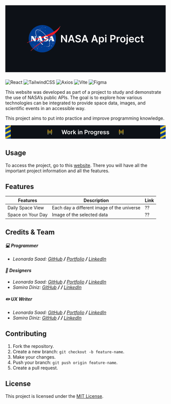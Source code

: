 ## ![Nasa Api Project cover](/public/GitHub%20Cover.png)

![React](https://img.shields.io/badge/react-%2320232a.svg?style=for-the-badge&logo=react&logoColor=%2361DAFB)
![TailwindCSS](https://img.shields.io/badge/tailwindcss-%2338B2AC.svg?style=for-the-badge&logo=tailwind-css&logoColor=white)
![Axios](https://img.shields.io/badge/axios-%235A29E4.svg?style=for-the-badge&logo=axios&logoColor=white)
![Vite](https://img.shields.io/badge/vite-%23646CFF.svg?style=for-the-badge&logo=vite&logoColor=white)
![Figma](https://img.shields.io/badge/figma-%23F24E1E.svg?style=for-the-badge&logo=figma&logoColor=white)

This website was developed as part of a project to study and demonstrate the use of NASA’s public APIs. The goal is to explore how various technologies can be integrated to provide space data, images, and scientific events in an accessible way.

This project aims to put into practice and improve programming knowledge.

![In Progress Cover](/public/GitHub%20Progress%20Cover.png)

## Usage

[TODO:"Redo this text"]: #

To access the project, go to this [website](??????). There you will have all the important project information and all the features.

## Features
| Features          | Description                                | Link |
| ----------------- | ------------------------------------------ | ---- |
| Daily Space View  | Each day a different image of the universe | ??   |
| Space on Your Day | Image of the selected data                 | ??   |

## Credits & Team
#### *💻 Programmer*
- *Leonarda Saad: [GitHub](https://github.com/LeonardaSaad/) **/** [Portfolio](https://leonardasaad.github.io) **/** [LinkedIn](https://www.linkedin.com/in/leonarda-saad/)*
#### *🎨 Designers*
- *Leonarda Saad: [GitHub](https://github.com/LeonardaSaad/) **/** [Portfolio](https://leonardasaad.github.io) **/** [LinkedIn](https://www.linkedin.com/in/leonarda-saad/)*
- *Samira Diniz: [GitHub](https://github.com/samiraDiniz) **/** []() **/** [LinkedIn](https://www.linkedin.com/in/samira-alves/)*
#### *✏️ UX Writer*
- *Leonarda Saad: [GitHub](https://github.com/LeonardaSaad/) **/** [Portfolio](https://leonardasaad.github.io) **/** [LinkedIn](https://www.linkedin.com/in/leonarda-saad/)*
- *Samira Diniz: [GitHub](https://github.com/samiraDiniz) **/** []() **/** [LinkedIn](https://www.linkedin.com/in/samira-alves/)*


## Contributing
 
1. Fork the repository.
2. Create a new branch: `git checkout -b feature-name`.
3. Make your changes.
4. Push your branch: `git push origin feature-name`.
5. Create a pull request.

## License

This project is licensed under the [MIT License](LICENSE).
